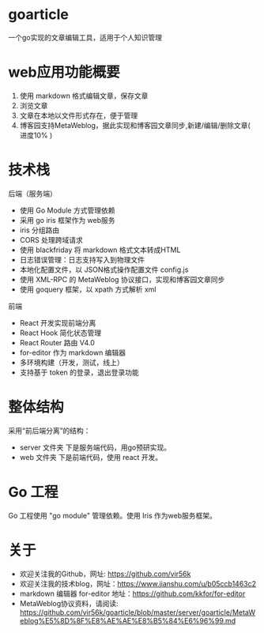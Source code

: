 # goarticle
一个go实现的文章编辑工具，适用于个人知识管理

# web应用功能概要
1. 使用 markdown 格式编辑文章，保存文章
2. 浏览文章
3. 文章在本地以文件形式存在，便于管理
4. 博客园支持MetaWeblog，据此实现和博客园文章同步,新建/编辑/删除文章( 进度10% )

# 技术栈
后端（服务端）
- 使用 Go Module 方式管理依赖
- 采用 go iris 框架作为 web服务
- iris 分组路由
- CORS 处理跨域请求
- 使用 blackfriday 将 markdown 格式文本转成HTML
- 日志错误管理：日志支持写入到物理文件
- 本地化配置文件，以 JSON格式操作配置文件 config.js
- 使用 XML-RPC 的 MetaWeblog 协议接口，实现和博客园文章同步
- 使用 goquery 框架，以 xpath 方式解析 xml

前端
- React 开发实现前端分离
- React Hook 简化状态管理
- React Router 路由 V4.0
- for-editor 作为 markdown 编辑器
- 多环境构建（开发，测试，线上）
- 支持基于 token 的登录，退出登录功能

# 整体结构
采用“前后端分离”的结构：
- server 文件夹 下是服务端代码，用go预研实现。
- web 文件夹 下是前端代码，使用 react 开发。

# Go 工程
Go 工程使用 "go module" 管理依赖。使用 Iris 作为web服务框架。


# 关于
- 欢迎关注我的Github，网址: https://github.com/vir56k
- 欢迎关注我的技术blog，网址：https://www.jianshu.com/u/b05ccb1463c2
- markdown 编辑器 for-editor 地址：https://github.com/kkfor/for-editor
- MetaWeblog协议资料，请阅读:
https://github.com/vir56k/goarticle/blob/master/server/goarticle/MetaWeblog%E5%8D%8F%E8%AE%AE%E8%B5%84%E6%96%99.md
